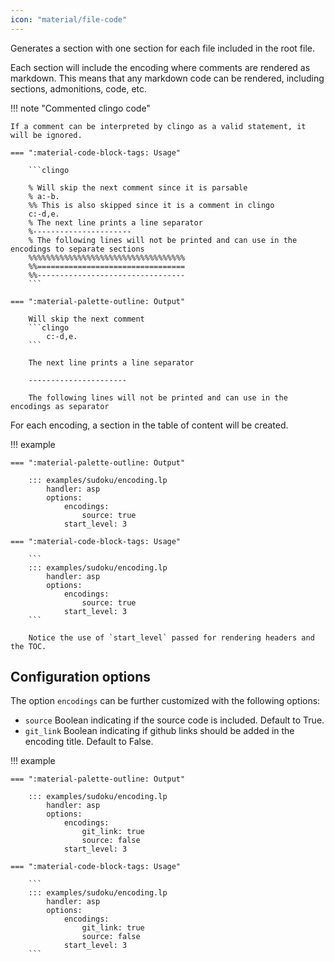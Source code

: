 ```yaml
---
icon: "material/file-code"
---
```


Generates a section with one section for each file included in the root file.

Each section will include the encoding where comments are rendered as markdown.
This means that any markdown code can be rendered, including sections, admonitions, code, etc.


!!! note "Commented clingo code"

    If a comment can be interpreted by clingo as a valid statement, it will be ignored.

    === ":material-code-block-tags: Usage"

        ```clingo

        % Will skip the next comment since it is parsable
        % a:-b.
        %% This is also skipped since it is a comment in clingo
        c:-d,e.
        % The next line prints a line separator
        %----------------------
        % The following lines will not be printed and can use in the encodings to separate sections
        %%%%%%%%%%%%%%%%%%%%%%%%%%%%%%%%%%%
        %%=================================
        %%---------------------------------
        ```

    === ":material-palette-outline: Output"

        Will skip the next comment
        ```clingo
            c:-d,e.
        ```

        The next line prints a line separator

        ----------------------

        The following lines will not be printed and can use in the encodings as separator

For each encoding, a section in the table of content will be created.


!!! example

    === ":material-palette-outline: Output"

        ::: examples/sudoku/encoding.lp
            handler: asp
            options:
                encodings:
                    source: true
                start_level: 3

    === ":material-code-block-tags: Usage"

        ```
        ::: examples/sudoku/encoding.lp
            handler: asp
            options:
                encodings:
                    source: true
                start_level: 3
        ```

        Notice the use of `start_level` passed for rendering headers and the TOC.


## Configuration options



The option `encodings` can be further customized with the following options:

- `source` Boolean indicating if the source code is included. Default to True.
- `git_link` Boolean indicating if github links should be added in the encoding title. Default to False.


!!! example



    === ":material-palette-outline: Output"

        ::: examples/sudoku/encoding.lp
            handler: asp
            options:
                encodings:
                    git_link: true
                    source: false
                start_level: 3

    === ":material-code-block-tags: Usage"

        ```
        ::: examples/sudoku/encoding.lp
            handler: asp
            options:
                encodings:
                    git_link: true
                    source: false
                start_level: 3
        ```
